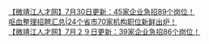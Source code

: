   
[【微靖江人才网】7月30日更新：45家企业急招89个岗位！](http://www.dianyue.me/archives/209/i25lbicqhw9sq71t/)  
[呕血整理招聘汇总|24个省市70家机构职位新鲜出炉！](http://www.dianyue.me/archives/469/vv816rhcw7jamhcl/)  
[【微靖江人才网】7月２９日更新：39家企业急招86个岗位！](http://www.dianyue.me/archives/122/nfxtrtpt4vnz2t4c/)
